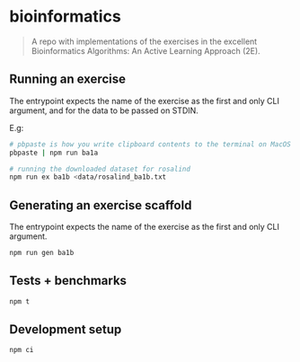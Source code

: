 # bioinformatics

> A repo with implementations of the exercises in the excellent Bioinformatics Algorithms: An Active Learning Approach (2E).

## Running an exercise

The entrypoint expects the name of the exercise as the first and only CLI argument, and for the data to be passed on STDIN.

E.g:

```bash
# pbpaste is how you write clipboard contents to the terminal on MacOS
pbpaste | npm run ba1a

# running the downloaded dataset for rosalind
npm run ex ba1b <data/rosalind_ba1b.txt
```

## Generating an exercise scaffold

The entrypoint expects the name of the exercise as the first and only CLI argument.

```bash
npm run gen ba1b
```

## Tests + benchmarks

```bash
npm t
```

## Development setup

```bash
npm ci
```
